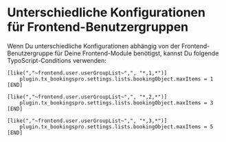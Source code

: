# Unterschiedliche Konfigurationen für Frontend-Benutzergruppen

Wenn Du unterschiedliche Konfigurationen abhängig von der Frontend-Benutzergruppe für Deine Frontend-Module benötigst, kannst Du folgende TypoScript-Conditions verwenden:

```typo3_typoscript
[like(","~frontend.user.userGroupList~",", "*,1,*")]
    plugin.tx_bookingspro.settings.lists.bookingObject.maxItems = 1
[END]

[like(","~frontend.user.userGroupList~",", "*,2,*")]
    plugin.tx_bookingspro.settings.lists.bookingObject.maxItems = 3
[END]

[like(","~frontend.user.userGroupList~",", "*,3,*")]
    plugin.tx_bookingspro.settings.lists.bookingObject.maxItems = 5
[END]
```
